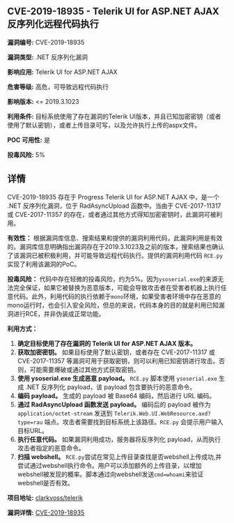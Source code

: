 ## CVE-2019-18935 - Telerik UI for ASP.NET AJAX 反序列化远程代码执行

**漏洞编号:** CVE-2019-18935

**漏洞类型:** .NET 反序列化漏洞

**影响应用:** Telerik UI for ASP.NET AJAX

**危害等级:** 高危，可导致远程代码执行

**影响版本:** <= 2019.3.1023

**利用条件:** 目标系统使用了存在漏洞的Telerik UI版本，并且已知加密密钥（或者使用了默认密钥），或者上传目录可写，以及允许执行上传的aspx文件。

**POC 可用性:** 是

**投毒风险:** 5%

## 详情

CVE-2019-18935 存在于 Progress Telerik UI for ASP.NET AJAX 中，是一个 .NET 反序列化漏洞，位于 RadAsyncUpload 函数中。当由于 CVE-2017-11317 或 CVE-2017-11357 的存在，或者通过其他方式得知加密密钥时，此漏洞可被利用。

**有效性：**
根据漏洞库信息、搜索结果和提供的漏洞利用代码，此漏洞利用是有效的。漏洞库信息明确指出漏洞存在于2019.3.1023及之前的版本，搜索结果也确认了该漏洞已被积极利用，并可能导致远程代码执行。提供的漏洞利用代码 `RCE.py` 实现了利用该漏洞的PoC。

**投毒风险：**
代码中存在轻微的投毒风险，约为5%。因为`ysoserial.exe`的来源无法完全保证，如果它被替换为恶意版本，可能会导致攻击者在受害者机器上执行任意代码。此外，利用代码的执行依赖于`mono`环境，如果受害者环境中存在恶意的mono运行时，也会引入安全风险，但总的来说，代码本身的目的就是利用已知漏洞进行RCE，并非伪装成正常功能。

**利用方式：**
1.  **确定目标使用了存在漏洞的 Telerik UI for ASP.NET AJAX 版本。**
2.  **获取加密密钥。** 如果目标使用了默认密钥，或者存在 CVE-2017-11317 或 CVE-2017-11357 等漏洞可用于获取密钥，则可以利用已知密钥进行攻击。否则，可能需要爆破或通过其他方式获取密钥。
3.  **使用 ysoserial.exe 生成恶意 payload。**  `RCE.py` 脚本使用 `ysoserial.exe` 生成 .NET 反序列化 payload，该 payload 包含要执行的恶意命令。
4.  **编码 payload。**  生成的 payload 被 Base64 编码，然后进行 URL 编码。
5.  **通过 RadAsyncUpload 函数发送 payload。**  编码后的 payload 被作为 `application/octet-stream` 发送到 `Telerik.Web.UI.WebResource.axd?type=rau` 端点。攻击者需要找到目标系统上该路径。`RCE.py` 会提示用户输入目标URL。
6.  **执行任意代码。**  如果漏洞利用成功，服务器将反序列化 payload，从而执行攻击者指定的恶意命令。
7.  **扫描 webshell。** `RCE.py`尝试在常见上传目录查找是否webshell上传成功,并尝试通过webshell执行命令。用户可以添加额外的上传目录，以增加webshell被发现的概率。脚本通过向webshell发送`cmd=whoami`来验证webshell是否有效。

**项目地址:** [clarkvoss/telerik](https://github.com/clarkvoss/telerik)

**漏洞详情:** [CVE-2019-18935](https://nvd.nist.gov/vuln/detail/CVE-2019-18935)